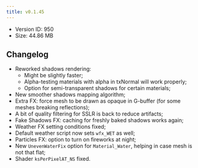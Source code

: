 ```yaml
---
title: v0.1.45
---
```


*   Version ID: 950
*   Size: 44.86 MB

## Changelog

*   Reworked shadows rendering:
    *   Might be slightly faster;
    *   Alpha-testing materials with alpha in txNormal will work properly;
    *   Option for semi-transparent shadows for certain materials;
*   New smoother shadows mapping algorithm;
*   Extra FX: force mesh to be drawn as opaque in G-buffer (for some meshes breaking reflections);
*   A bit of quality filtering for SSLR is back to reduce artifacts;
*   Fake Shadows FX: caching for freshly baked shadows works again;
*   Weather FX setting conditions fixed;
*   Default weather script now sets `wfx_WET` as well;
*   Particles FX: option to turn on fireworks at night;
*   New `UnevenWaterFix` option for `Material_Water`, helping in case mesh is not that flat;
*   Shader `ksPerPixelAT_NS` fixed.
